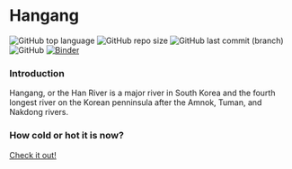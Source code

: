 # Hangang

![GitHub top language](https://img.shields.io/github/languages/top/naruei/hangang)
![GitHub repo size](https://img.shields.io/github/repo-size/naruei/hangang)
![GitHub last commit (branch)](https://img.shields.io/github/last-commit/naruei/hangang/master)
![GitHub](https://img.shields.io/github/license/naruei/hangang)
[![Binder](https://mybinder.org/badge_logo.svg)](https://mybinder.org/v2/git/https%3A%2F%2Fgithub.com%2Fnaruei%2Fhangang/master)

### Introduction

Hangang, or the Han River is a major river in South Korea and the fourth longest river on the Korean penninsula after the Amnok, Tuman, and Nakdong rivers.

### How cold or hot it is now?

[Check it out!](https://mybinder.org/v2/git/https%3A%2F%2Fgithub.com%2Fnaruei%2Fhangang/7ba2b17c1bd52cc70af34095fd78fa9805ec3bbc)
